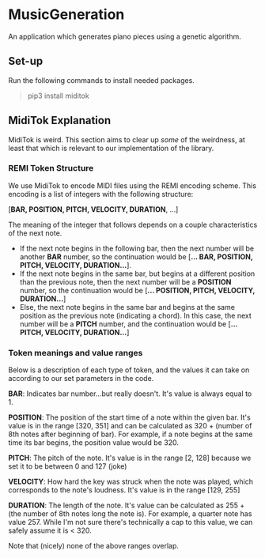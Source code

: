 # MusicGeneration

 An application which generates piano pieces using a genetic algorithm.

## Set-up

Run the following commands to install needed packages.

>pip3 install miditok

## MidiTok Explanation

MidiTok is weird. This section aims to clear up *some* of the weirdness, at least that which is relevant to our implementation of the library.

### REMI Token Structure

We use MidiTok to encode MIDI files using the REMI encoding scheme. This encoding is a list of integers with the following structure:

[**BAR, POSITION, PITCH, VELOCITY, DURATION**, ...] 

The meaning of the integer that follows depends on a couple characteristics of the next note. 
- If the next note begins in the following bar, then the next number will be another **BAR** number, so the continuation would be [**... BAR, POSITION, PITCH, VELOCITY, DURATION...**].
- If the next note begins in the same bar, but begins at a different position than the previous note, then the next number will be a **POSITION** number, so the continuation would be [**... POSITION, PITCH, VELOCITY, DURATION...**]
- Else, the next note begins in the same bar and begins at the same position as the previous note (indicating a chord). In this case, the next number will be a **PITCH** number, and the continuation would be [**... PITCH, VELOCITY, DURATION...**]

### Token meanings and value ranges

Below is a description of each type of token, and the values it can take on according to our set parameters in the code. 

**BAR**: Indicates bar number...but really doesn't. It's value is always equal to 1.

**POSITION**: The position of the start time of a note within the given bar. It's value is in the range [320, 351] and can be calculated as 320 + (number of 8th notes after beginning of bar). For example, if a note begins at the same time its bar begins, the position value would be 320.

**PITCH**: The pitch of the note. It's value is in the range [2, 128] because we set it to be between 0 and 127 (joke)

**VELOCITY**: How hard the key was struck when the note was played, which corresponds to the note's loudness. It's value is in the range [129, 255]

**DURATION**: The length of the note. It's value can be calculated as 255 + (the number of 8th notes long the note is). For example, a quarter note has value 257. While I'm not sure there's technically a cap to this value, we can safely assume it is < 320. 

Note that (nicely) none of the above ranges overlap.
